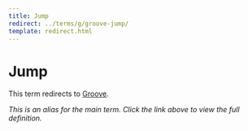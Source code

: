 ```yaml
---
title: Jump
redirect: ../terms/g/groove-jump/
template: redirect.html
---
```


# Jump

This term redirects to [Groove](../terms/g/groove-jump/).

*This is an alias for the main term. Click the link above to view the full definition.*
